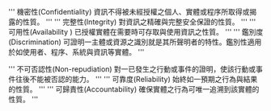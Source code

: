 '''
機密性(Confidentiality)
資訊不得被未經授權之個人、實體或程序所取得或揭露的性質。
'''
'''
完整性(Integrity)
對資訊之精確與完整安全保證的性質。
'''
'''
可用性(Availability )
已授權實體在需要時可存取與使用資訊之性質。
'''
'''
鑑別度(Discrimination)
可證明一主體或資源之識別就是其所聲明者的特性。鑑別性適用於如使用者、程序、系統與資訊等實體。
'''

'''
不可否認性(Non-repudiation)
對一已發生之行動或事件的證明，使該行動或事件往後不能被否認的能力。
'''
'''
可靠度(Reliability)
始終如一預期之行為與結果的性質。
'''
'''
可歸責性(Accountability)
確保實體之行為可唯一追溯到該實體的性質。
'''
